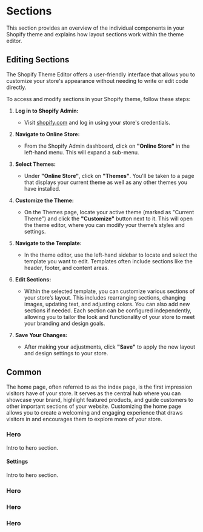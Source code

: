 # Sections

This section provides an overview of the individual components in your Shopify theme and explains how layout sections work within the theme editor.

## Editing Sections

The Shopify Theme Editor offers a user-friendly interface that allows you to customize your store's appearance without needing to write or edit code directly.

To access and modify sections in your Shopify theme, follow these steps:

1. **Log in to Shopify Admin:**

   - Visit [shopify.com](https://www.shopify.com) and log in using your store's credentials.

2. **Navigate to Online Store:**

   - From the Shopify Admin dashboard, click on **"Online Store"** in the left-hand menu. This will expand a sub-menu.

3. **Select Themes:**

   - Under **"Online Store"**, click on **"Themes"**. You'll be taken to a page that displays your current theme as well as any other themes you have installed.

4. **Customize the Theme:**

   - On the Themes page, locate your active theme (marked as "Current Theme") and click the **"Customize"** button next to it. This will open the theme editor, where you can modify your theme’s styles and settings.

5. **Navigate to the Template:**

   - In the theme editor, use the left-hand sidebar to locate and select the template you want to edit. Templates often include sections like the header, footer, and content areas.

6. **Edit Sections:**

   - Within the selected template, you can customize various sections of your store’s layout. This includes rearranging sections, changing images, updating text, and adjusting colors. You can also add new sections if needed. Each section can be configured independently, allowing you to tailor the look and functionality of your store to meet your branding and design goals.

7. **Save Your Changes:**

   - After making your adjustments, click **"Save"** to apply the new layout and design settings to your store.

## Common

The home page, often referred to as the index page, is the first impression visitors have of your store. It serves as the central hub where you can showcase your brand, highlight featured products, and guide customers to other important sections of your website. Customizing the home page allows you to create a welcoming and engaging experience that draws visitors in and encourages them to explore more of your store.

### Hero

Intro to hero section.

#### Settings

Intro to hero section.

### Hero

### Hero

### Hero
